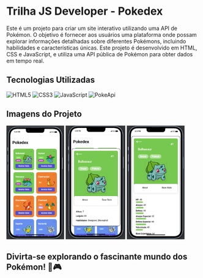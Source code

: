 # Trilha JS Developer - Pokedex

Este é um projeto para criar um site interativo utilizando uma API de Pokémon. O objetivo é fornecer aos usuários uma plataforma onde possam explorar informações detalhadas sobre diferentes Pokémons, incluindo habilidades e características únicas. Este projeto é desenvolvido em HTML, CSS e JavaScript, e utiliza uma API pública de Pokémon para obter dados em tempo real.

## Tecnologias Utilizadas
![HTML5](https://img.shields.io/badge/HTML-000?style=for-the-badge&logo=html5&logoColor=30A3DC)
![CSS3](https://img.shields.io/badge/CSS-000?style=for-the-badge&logo=css3&logoColor=E94D5F)
![JavaScript](https://img.shields.io/badge/JavaScript-000?style=for-the-badge&logo=javascript&logoColor=30A3DC)
![PokeApi](https://img.shields.io/badge/Pokemon-000?style=for-the-badge&logo=pokemon&logoColor=E94D5F)

## Imagens do Projeto
<img src="./assets/img/tela-inicio.png" width="30%">
<img src="./assets/img/tela-detalhes.png" width="30.9%">
<img src="./assets/img/tela-detalhes-2.png" width="30%">

## Divirta-se explorando o fascinante mundo dos Pokémon! 🚀🎮